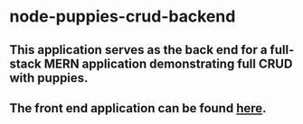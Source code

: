 # node-puppies-crud-backend
## This application serves as the back end for a full-stack MERN application demonstrating full CRUD with puppies.  
## The front end application can be found [here](https://github.com/ManliestBen/react-puppies-crud-frontend).